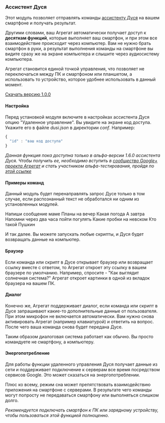 ### Ассистент Дуся
Этот модуль позволяет отправлять команды [ассистенту Дуся](http://dusi.mobi) на вашем смартфоне и получать результат.

Другими словами, ваш Агрегат автоматически получает доступ к **десяткам функций**, которые выполняет ваш смартфон, и при этом все взаимодействие происходит через компьютер. Вам не нужно брать смартфон в руки, а результат выполнения команды на смартфоне вы видите сразу же на экране компьютера и слышите через аудиосистему компьютера.

Агрегат становится единой точкой управления, что позволяет не переключаться между ПК и смартфоном или планшетом, а использовать то устройство, которое удобнее использовать в данный момент.

[Скачать версию 1.0.0](https://bintray.com/artifact/download/uzyovoys/aggregate/com/aggregate/dusi/1.0.0/dusi-1.0.0.jar)

#### Настройка
Перед установкой модуля включите в настройках ассистента Дуся опцию "Удаленное управление". Вы увидите на экране код доступа.
Укажите его в файле _dusi.json_ в директории _conf_. Например:

```javascript
{
  "id" : "ваш код доступа"
}
```

_Данная функция пока доступна только в альфа-версии 1.6.0 ассистента Дуся. Чтобы получить ее, необходимо вступить в [сообщество Google+ проекта Агрегат](https://plus.google.com/communities/107842291040103298448) и стать участником альфа-тестирования, пройдя по [этой ссылке](https://play.google.com/apps/testing/com.dusiassistant)_

#### Примеры команд
Данный модуль будет перенаправлять запрос Дусе только в том случае, если распознанный текст не обработался ни одним из установленных модулей.

Напиши сообщение маме
Планы на вечер
Какая погода
А завтра
Напомни через два часа пойти погулять
Какие пробки на невском
Кто такой Пушкин

И так далее. Вы можете запускать любые скрипты, и Дуся будет возвращать данные на компьютер.

#### Браузер
Если команда или скрипт в Дусе открывает браузер или возвращает ссылку вместе с ответом, то Агрегат откроет эту ссылку в вашем браузере по умолчанию.
Например, спросите - "Как выглядит солнечная система?" Агрегат откроет картинки в одной из вкладок браузера на вашем ПК.

#### Диалог
Конечно же, Агрегат поддерживает диалог, если команда или скрипт в Дусе запрашивают какие-то дополнительные данные от пользователя.
При этом микрофон не включается автоматически. Вам нужно снова активировать Агрегат (например клавиатурой) и ответить на вопрос. После чего ваша команда снова будет передана Дусе.

Таким образом диалоговая система работает как обычно. Вы просто командуете не смартфону, а компьютеру.

#### Энергопотребление
Для работы функции удаленного управления Дуся получает данные из сети и поддерживает подключение к серверам все время посредством сервисов Google.
Это может сказаться на энергопотреблении.

Плюс ко всему, режим сна может препятствовать взаимодействию приложения на смартфоне с серверами. В результате чего команды могут попросту не передаваться смартфону или выполняться слишком долго.

_Рекомендуется подключать смартфон к ПК или зарядному устройству, чтобы пользоваться этой функцией полноценно._